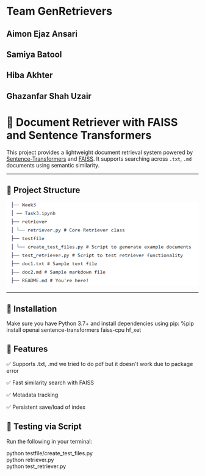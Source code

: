 # Team GenRetrievers
Aimon Ejaz Ansari
---
Samiya Batool
---
Hiba Akhter
---
Ghazanfar Shah Uzair
---

# 🧠 Document Retriever with FAISS and Sentence Transformers

This project provides a lightweight document retrieval system powered by [Sentence-Transformers](https://www.sbert.net/) and [FAISS](https://github.com/facebookresearch/faiss). It supports searching across `.txt`, `.md` documents using semantic similarity.

---

## 📁 Project Structure
![Image Description](filestructure.png)

---
## 🔧 Installation
Make sure you have Python 3.7+ and install dependencies using pip:
%pip install openai sentence-transformers faiss-cpu hf_xet

## 🧪 Features
✅ Supports .txt, .md we tried to do pdf but it doesn't work due to package error

✅ Fast similarity search with FAISS

✅ Metadata tracking

✅ Persistent save/load of index

## 🧪 Testing via Script
Run the following in your terminal:

python testfile/create_test_files.py   
python retriever.py  
python test_retriever.py  
